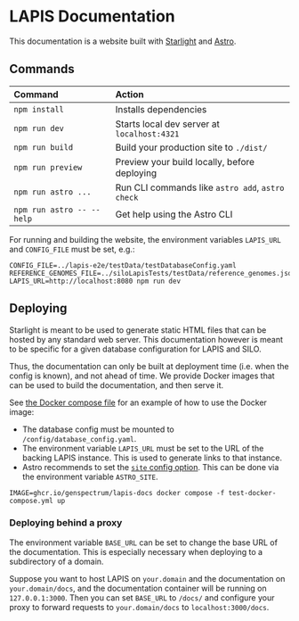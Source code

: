 # LAPIS Documentation

This documentation is a website built with
[Starlight](https://starlight.astro.build/) and [Astro](https://docs.astro.build).

## Commands

| Command                   | Action                                           |
|:--------------------------|:-------------------------------------------------|
| `npm install`             | Installs dependencies                            |
| `npm run dev`             | Starts local dev server at `localhost:4321`      |
| `npm run build`           | Build your production site to `./dist/`          |
| `npm run preview`         | Preview your build locally, before deploying     |
| `npm run astro ...`       | Run CLI commands like `astro add`, `astro check` |
| `npm run astro -- --help` | Get help using the Astro CLI                     |

For running and building the website, the environment variables `LAPIS_URL` and `CONFIG_FILE` must be set, e.g.:

```shell
CONFIG_FILE=../lapis-e2e/testData/testDatabaseConfig.yaml REFERENCE_GENOMES_FILE=../siloLapisTests/testData/reference_genomes.json LAPIS_URL=http://localhost:8080 npm run dev
```

## Deploying

Starlight is meant to be used to generate static HTML files that can be hosted by any standard web server.
This documentation however is meant to be specific for a given database configuration for LAPIS and SILO.

Thus, the documentation can only be built at deployment time (i.e. when the config is known), and not ahead of time.
We provide Docker images that can be used to build the documentation, and then serve it.

See [the Docker compose file](./test-docker-compose.yml) for an example of how to use the Docker image:
* The database config must be mounted to `/config/database_config.yaml`.
* The environment variable `LAPIS_URL` must be set to the URL of the backing LAPIS instance. 
This is used to generate links to that instance.
* Astro recommends to set the [`site` config option](https://docs.astro.build/en/reference/configuration-reference/#site).
This can be done via the environment variable `ASTRO_SITE`.

```shell
IMAGE=ghcr.io/genspectrum/lapis-docs docker compose -f test-docker-compose.yml up
```

### Deploying behind a proxy

The environment variable `BASE_URL` can be set to change the base URL of the documentation.
This is especially necessary when deploying to a subdirectory of a domain.

Suppose you want to host LAPIS on `your.domain` and the documentation on `your.domain/docs`,
and the documentation container will be running on `127.0.0.1:3000`.
Then you can set `BASE_URL` to `/docs/` and
configure your proxy to forward requests to `your.domain/docs` to `localhost:3000/docs`.
